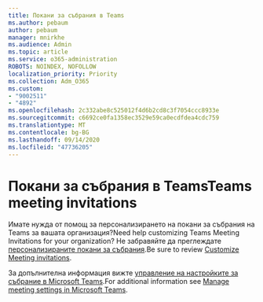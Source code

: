 ```yaml
---
title: Покани за събрания в Teams
ms.author: pebaum
author: pebaum
manager: mnirkhe
ms.audience: Admin
ms.topic: article
ms.service: o365-administration
ROBOTS: NOINDEX, NOFOLLOW
localization_priority: Priority
ms.collection: Adm_O365
ms.custom:
- "9002511"
- "4892"
ms.openlocfilehash: 2c332abe8c525012f4d6b2cd8c3f7054ccc8933e
ms.sourcegitcommit: c6692ce0fa1358ec3529e59ca0ecdfdea4cdc759
ms.translationtype: MT
ms.contentlocale: bg-BG
ms.lasthandoff: 09/14/2020
ms.locfileid: "47736205"
---
```

# <a name="teams-meeting-invitations"></a><span data-ttu-id="c103c-102">Покани за събрания в Teams</span><span class="sxs-lookup"><span data-stu-id="c103c-102">Teams meeting invitations</span></span>

<span data-ttu-id="c103c-103">Имате нужда от помощ за персонализирането на покани за събрания на Teams за вашата организация?</span><span class="sxs-lookup"><span data-stu-id="c103c-103">Need help customizing Teams Meeting Invitations for your organization?</span></span> <span data-ttu-id="c103c-104">Не забравяйте да преглеждате [персонализираните покани за събрания](https://docs.microsoft.com/microsoftteams/meeting-settings-in-teams#customize-meeting-invitations).</span><span class="sxs-lookup"><span data-stu-id="c103c-104">Be sure to review [Customize Meeting invitations](https://docs.microsoft.com/microsoftteams/meeting-settings-in-teams#customize-meeting-invitations).</span></span>  

<span data-ttu-id="c103c-105">За допълнителна информация вижте [управление на настройките за събрание в Microsoft Teams](https://docs.microsoft.com/microsoftteams/meeting-settings-in-teams).</span><span class="sxs-lookup"><span data-stu-id="c103c-105">For additional information see [Manage meeting settings in Microsoft Teams](https://docs.microsoft.com/microsoftteams/meeting-settings-in-teams).</span></span>
